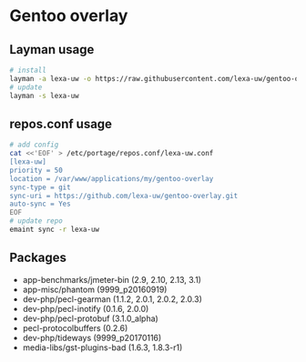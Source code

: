 # Gentoo overlay
## Layman usage
```bash
# install
layman -a lexa-uw -o https://raw.githubusercontent.com/lexa-uw/gentoo-overlay/master/layman.xml
# update
layman -s lexa-uw
```

## repos.conf usage
```bash
# add config
cat <<'EOF' > /etc/portage/repos.conf/lexa-uw.conf
[lexa-uw]
priority = 50
location = /var/www/applications/my/gentoo-overlay
sync-type = git
sync-uri = https://github.com/lexa-uw/gentoo-overlay.git
auto-sync = Yes
EOF
# update repo
emaint sync -r lexa-uw
```

## Packages
- app-benchmarks/jmeter-bin (2.9, 2.10, 2.13, 3.1)
- app-misc/phantom (9999_p20160919)
- dev-php/pecl-gearman (1.1.2, 2.0.1, 2.0.2, 2.0.3)
- dev-php/pecl-inotify (0.1.6, 2.0.0)
- dev-php/pecl-protobuf (3.1.0_alpha)
- pecl-protocolbuffers (0.2.6)
- dev-php/tideways (9999_p20170116)
- media-libs/gst-plugins-bad (1.6.3, 1.8.3-r1)
